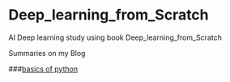 # Deep_learning_from_Scratch
AI Deep learning study using book Deep_learning_from_Scratch

Summaries on my Blog

###[basics of python](https://helloparzival.tistory.com/entry/%EB%A8%B8%EC%8B%A0-%EB%9F%AC%EB%8B%9D-%EB%94%A5%EB%9F%AC%EB%8B%9D-%ED%8C%8C%EC%9D%B4%EC%8D%AC-%EA%B8%B0%EC%B4%88)


